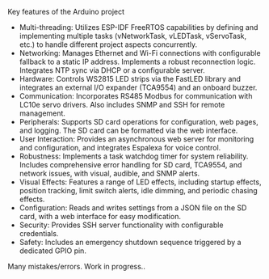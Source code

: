 Key features of the Arduino project
- Multi-threading: Utilizes ESP-IDF FreeRTOS capabilities by defining and implementing multiple tasks (vNetworkTask, vLEDTask, vServoTask, etc.) to handle different project aspects concurrently.
- Networking: Manages Ethernet and Wi-Fi connections with configurable fallback to a static IP address. Implements a robust reconnection logic. Integrates NTP sync via DHCP or a configurable server.
- Hardware: Controls WS2815 LED strips via the FastLED library and integrates an external I/O expander (TCA9554) and an onboard buzzer.
- Communication: Incorporates RS485 Modbus for communication with LC10e servo drivers. Also includes SNMP and SSH for remote management.
- Peripherals: Supports SD card operations for configuration, web pages, and logging. The SD card can be formatted via the web interface.
- User Interaction: Provides an asynchronous web server for monitoring and configuration, and integrates Espalexa for voice control.
- Robustness: Implements a task watchdog timer for system reliability. Includes comprehensive error handling for SD card, TCA9554, and network issues, with visual, audible, and SNMP alerts.
- Visual Effects: Features a range of LED effects, including startup effects, position tracking, limit switch alerts, idle dimming, and periodic chasing effects.
- Configuration: Reads and writes settings from a JSON file on the SD card, with a web interface for easy modification.
- Security: Provides SSH server functionality with configurable credentials.
- Safety: Includes an emergency shutdown sequence triggered by a dedicated GPIO pin.


Many mistakes/errors. Work in progress..
